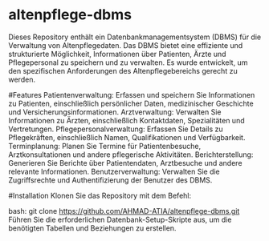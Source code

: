 # altenpflege-dbms
Dieses Repository enthält ein Datenbankmanagementsystem (DBMS) für die Verwaltung von Altenpflegedaten. Das DBMS bietet eine effiziente und strukturierte Möglichkeit, Informationen über Patienten, Ärzte und Pflegepersonal zu speichern und zu verwalten. Es wurde entwickelt, um den spezifischen Anforderungen des Altenpflegebereichs gerecht zu werden.

#Features
Patientenverwaltung: Erfassen und speichern Sie Informationen zu Patienten, einschließlich persönlicher Daten, medizinischer Geschichte und Versicherungsinformationen.
Arztverwaltung: Verwalten Sie Informationen zu Ärzten, einschließlich Kontaktdaten, Spezialitäten und Vertretungen.
Pflegepersonalverwaltung: Erfassen Sie Details zu Pflegekräften, einschließlich Namen, Qualifikationen und Verfügbarkeit.
Terminplanung: Planen Sie Termine für Patientenbesuche, Arztkonsultationen und andere pflegerische Aktivitäten.
Berichterstellung: Generieren Sie Berichte über Patientendaten, Arztbesuche und andere relevante Informationen.
Benutzerverwaltung: Verwalten Sie die Zugriffsrechte und Authentifizierung der Benutzer des DBMS.

#Installation
Klonen Sie das Repository mit dem Befehl:

bash:
git clone https://github.com/AHMAD-ATIA/altenpflege-dbms.git
Führen Sie die erforderlichen Datenbank-Setup-Skripte aus, um die benötigten Tabellen und Beziehungen zu erstellen.